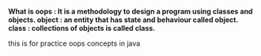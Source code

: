 **What is oops : It is a methodology  to design a program using classes and objects.
 object : an entity that has state and behaviour called object.
 class : collections of objects is called class.**

this is for practice oops concepts in java
